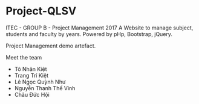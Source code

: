 # Project-QLSV
ITEC - GROUP B - Project Management 2017
A Website to manage subject, students and faculty by years. Powered by pHp, Bootstrap, jQuery.

Project Management demo artefact.

Meet the team

- Tô Nhân Kiệt
- Trang Trí Kiệt
- Lê Ngọc Quỳnh Như
- Nguyễn Thanh Thế Vinh
- Châu Đức Hội
  
